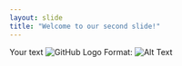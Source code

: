 ```yaml
---
layout: slide
title: "Welcome to our second slide!"
---
```

Your text
![GitHub Logo](/images/logo.png)
Format: ![Alt Text](https://www.ontario.ca/img/logo-ontario@2x.png)
